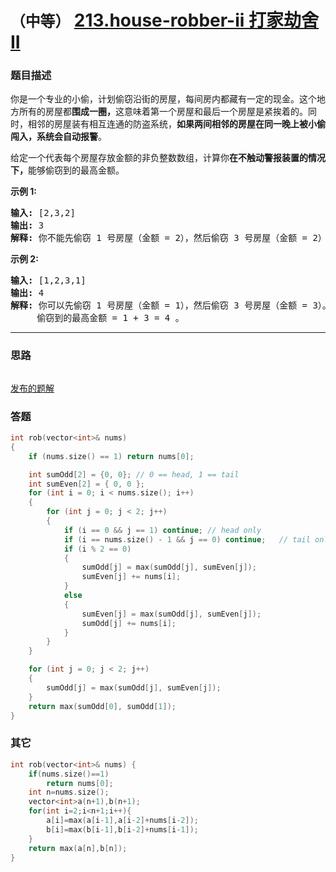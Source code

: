 # `（中等）`  [213.house-robber-ii 打家劫舍 II](https://leetcode-cn.com/problems/house-robber-ii/)

### 题目描述
<p>你是一个专业的小偷，计划偷窃沿街的房屋，每间房内都藏有一定的现金。这个地方所有的房屋都<strong>围成一圈，</strong>这意味着第一个房屋和最后一个房屋是紧挨着的。同时，相邻的房屋装有相互连通的防盗系统，<strong>如果两间相邻的房屋在同一晚上被小偷闯入，系统会自动报警</strong>。</p>

<p>给定一个代表每个房屋存放金额的非负整数数组，计算你<strong>在不触动警报装置的情况下，</strong>能够偷窃到的最高金额。</p>

<p><strong>示例&nbsp;1:</strong></p>

<pre><strong>输入:</strong> [2,3,2]
<strong>输出:</strong> 3
<strong>解释:</strong> 你不能先偷窃 1 号房屋（金额 = 2），然后偷窃 3 号房屋（金额 = 2）, 因为他们是相邻的。
</pre>

<p><strong>示例 2:</strong></p>

<pre><strong>输入:</strong> [1,2,3,1]
<strong>输出:</strong> 4
<strong>解释:</strong> 你可以先偷窃 1 号房屋（金额 = 1），然后偷窃 3 号房屋（金额 = 3）。
&nbsp;    偷窃到的最高金额 = 1 + 3 = 4 。</pre>


---
### 思路
```
```

[发布的题解](https://leetcode-cn.com/problems/house-robber-ii/solution/da-jia-jie-she-ii-dai-ma-jian-ji-yi-dong-ii-by-ika/)

### 答题
``` C++
int rob(vector<int>& nums)
{
	if (nums.size() == 1) return nums[0];

	int sumOdd[2] = {0, 0};	// 0 == head, 1 == tail
	int sumEven[2] = { 0, 0 };
	for (int i = 0; i < nums.size(); i++)
	{
		for (int j = 0; j < 2; j++)
		{
			if (i == 0 && j == 1) continue;	// head only
			if (i == nums.size() - 1 && j == 0) continue;	// tail only
			if (i % 2 == 0)
			{
				sumOdd[j] = max(sumOdd[j], sumEven[j]);
				sumEven[j] += nums[i];
			}
			else
			{
				sumEven[j] = max(sumOdd[j], sumEven[j]);
				sumOdd[j] += nums[i];
			}
		}
	}

	for (int j = 0; j < 2; j++)
	{
		sumOdd[j] = max(sumOdd[j], sumEven[j]);
	}
	return max(sumOdd[0], sumOdd[1]);
}
```

### 其它
```C++
int rob(vector<int>& nums) {
	if(nums.size()==1)
		return nums[0];
	int n=nums.size();
	vector<int>a(n+1),b(n+1);
	for(int i=2;i<n+1;i++){
		a[i]=max(a[i-1],a[i-2]+nums[i-2]);
		b[i]=max(b[i-1],b[i-2]+nums[i-1]);
	}
	return max(a[n],b[n]);
}
```